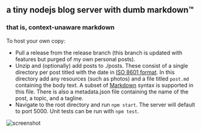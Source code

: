 ## a tiny nodejs blog server with dumb markdown™
### that is, context-unaware markdown

To host your own copy:
- Pull a release from the release branch (this branch is updated with features but purged of my own personal posts).
- Unzip and (optionally) add posts to ./posts. These consist of a single directory per post titled with the date in [ISO 8601 format](https://en.wikipedia.org/wiki/ISO_8601). In this directory add any resources (such as photos) and a file titled `post.md` containing the body text. A subset of [Markdown](https://www.markdownguide.org/) syntax is supported in this file. There is also a metadata.json file containing the name of the post, a topic, and a tagline. 
- Navigate to the root directory and run `npm start`. The server will default to port 5000.
Unit tests can be run with `npm test`.

![screenshot](https://imgur.com/wbTqj35 "Screenshot")
